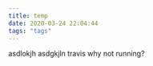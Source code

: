 ```yaml
---
title: temp
date: 2020-03-24 22:04:44
tags: "tags"
---
```


asdlokjh
asdgkjln
travis why not running?
